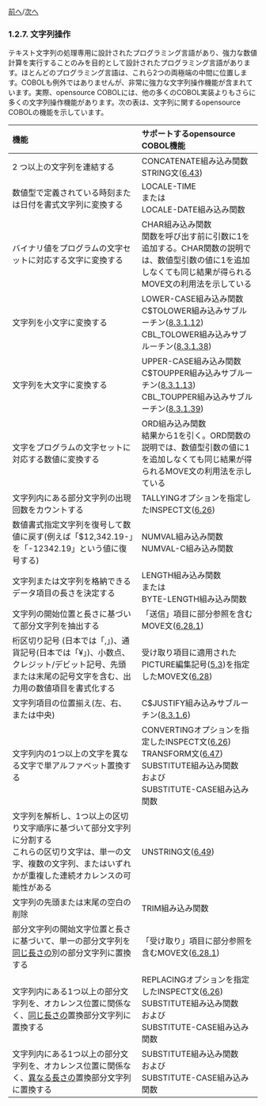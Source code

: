 <!--navi start-->
[前へ](1-2-6.md)/[次へ](1-2-8.md)
<!--navi end-->
### 1.2.7. 文字列操作

テキスト文字列の処理専用に設計されたプログラミング言語があり、強力な数値計算を実行することのみを目的として設計されたプログラミング言語があります。ほとんどのプログラミング言語は、これら2つの両極端の中間に位置します。COBOLも例外ではありませんが、非常に強力な文字列操作機能が含まれています。実際、opensource COBOLには、他の多くのCOBOL実装よりもさらに多くの文字列操作機能があります。次の表は、文字列に関するopensource COBOLの機能を示しています。

| 機能 | サポートするopensource COBOL機能  |
| :--- | :--- |
|2 つ以上の文字列を連結する  |  CONCATENATE組み込み関数 <!--(6.1.7.9)--><br>STRING文([6.43](6-43.md)) |
| 数値型で定義されている時刻または日付を書式文字列に変換する | LOCALE-TIME <!--(6.1.7.31)--><br>または<br>LOCALE-DATE組み込み関数<!--(6.1.7.30)--> |
| バイナリ値をプログラムの文字セットに対応する文字に変換する | CHAR組み込み関数<!--(6.1.7.7)--><br>関数を呼び出す前に引数に1を追加する。CHAR関数の説明では、数値型引数の値に1を追加しなくても同じ結果が得られるMOVE文の利用法を示している |
| 文字列を小文字に変換する | LOWER-CASE組み込み関数<!--(6.1.7.35)--><br>C$TOLOWER組み込みサブルーチン([8.3.1.12](8-3-1.md#83112-call-ctolower-using-data-item-by-value-convert-length))<br>CBL_TOLOWER組み込みサブルーチン([8.3.1.38](8-3-1.md#83138-call-cbl_tolower-using-data-item-by-value-convert-length)) |
| 文字列を大文字に変換する | UPPER-CASE組み込み関数<!--(6.1.7.67)--><br>C$TOUPPER組み込みサブルーチン([8.3.1.13](8-3-1.md#83113-call-ctoupper-using-data-item-by-value-convert-length))<br>CBL_TOUPPER組み込みサブルーチン([8.3.1.39](8-3-1.md#83139-call-cbl_toupper-using-data-item-by-value-convert-length)) |
| 文字をプログラムの文字セットに対応する数値に変換する | ORD組み込み関数<!--(6.1.7)--><br>結果から1を引く。ORD関数の説明では、数値型引数の値に1を追加しなくても同じ結果が得られるMOVE文の利用法を示している |
| 文字列内にある部分文字列の出現回数をカウントする | TALLYINGオプションを指定したINSPECT文([6.26](6-26.md)) |
| 数値書式指定文字列を復号して数値に戻す(例えば「$12,342.19-」を「-12342.19」という値に復号する) | NUMVAL組み込み関数<!--(6.1.7.42)--><br>NUMVAL-C組み込み関数<!--(6.1.7.43)--> |
| 文字列または文字列を格納できるデータ項目の長さを決定する | LENGTH組み込み関数<!--(6.1.7.29)--><br>または<br>BYTE-LENGTH組み込み関数<!--(6.1.7.6)--> |
| 文字列の開始位置と長さに基づいて部分文字列を抽出する | 「送信」項目に部分参照を含むMOVE文([6.28.1](6-28-1.md)) |
| 桁区切り記号 (日本では「,」)、通貨記号(日本では「¥」)、小数点、クレジット/デビット記号、先頭または末尾の記号文字を含む、出力用の数値項目を書式化する | 受け取り項目に適用されたPICTURE編集記号([5.3](5-3.md))を指定したMOVE文([6.28](6-28-1.md))|
| 文字列項目の位置揃え(左、右、または中央) | C$JUSTIFY組み込みサブルーチン([8.3.1.6](8-3-1.md#8316-call-cjustify-using-data-item-justification-type)) |
| 文字列内の1つ以上の文字を異なる文字で単アルファベット置換する | CONVERTINGオプションを指定したINSPECT文([6.26](6-26.md))<br>TRANSFORM文([6.47](6-47.md))<br>SUBSTITUTE組み込み関数<!--(6.1.7.60)--><br>および<br>SUBSTITUTE-CASE組み込み関数<!--(6.1.7.61)--> |
| 文字列を解析し、1つ以上の区切り文字順序に基づいて部分文字列に分割する<br>これらの区切り文字は、単一の文字、複数の文字列、またはいずれかが重複した連続オカレンスの可能性がある | UNSTRING文([6.49](6-49.md)) |
| 文字列の先頭または末尾の空白の削除 | TRIM組み込み関数<!--(6.1.7.66)--> |
| 部分文字列の開始文字位置と長さに基づいて、単一の部分文字列を<u>同じ長さの</u>別の部分文字列に置換する | 「受け取り」項目に部分参照を含むMOVE文([6.28.1](6-28-1.md)) |
| 文字列内にある1つ以上の部分文字列を、オカレンス位置に関係なく、<u>同じ長さの</u>置換部分文字列に置換する | REPLACINGオプションを指定したINSPECT文([6.26](6-26.md))<br>SUBSTITUTE組み込み関数<!--(6.1.7.60)--><br>および<br>SUBSTITUTE-CASE組み込み関数<!--(6.1.7.61)--> |
| 文字列内にある1つ以上の部分文字列を、オカレンス位置に関係なく、<u>異なる長さの</u>置換部分文字列に置換する | SUBSTITUTE組み込み関数<!--(6.1.7.60)--><br>および<br>SUBSTITUTE-CASE組み込み関数<!--(6.1.7.61)--> |
